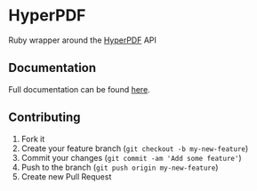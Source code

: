 # HyperPDF

Ruby wrapper around the [HyperPDF](https://addons.heroku.com/hyperpdf) API

## Documentation

Full documentation can be found [here](https://devcenter.heroku.com/articles/hyperpdf#toc).

## Contributing

1. Fork it
2. Create your feature branch (`git checkout -b my-new-feature`)
3. Commit your changes (`git commit -am 'Add some feature'`)
4. Push to the branch (`git push origin my-new-feature`)
5. Create new Pull Request
